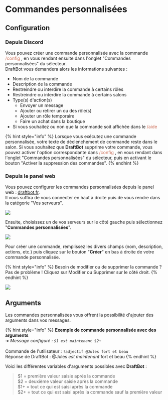 # Commandes personnalisées

## Configuration

### Depuis Discord

Vous pouvez créer une commande personnalisée avec la commande <span style="color: #cd6e57"> /config </span>, en vous rendant ensuite dans l'onglet "Commandes personnalisées" du sélecteur.\
DraftBot vous demandera alors les informations suivantes :

* Nom de la commande
* Description de la commande
* Restreindre ou interdire la commande à certains rôles
* Restreindre ou interdire la commande à certains salons
* Type(s) d'action(s)&#x20;
  * Envoyer un message
  * Ajouter ou retirer un ou des rôle(s)
  * Ajouter un rôle temporaire 
  * Faire un achat dans la boutique
* Si vous souhaitez ou non que la commande soit affichée dans le <span style="color: #cd6e57"> /aide </span>

{% hint style="info" %}
Lorsque vous exécutez une commande personnalisée, votre texte de déclenchement de commande reste dans le salon. Si vous souhaitez que **DraftBot** supprime votre commande, vous pouvez activer l'option correspondante dans <span style="color: #cd6e57"> /config </span>, en vous rendant dans l'onglet "Commandes personnalisées" du sélecteur, puis en activant le bouton "Activer la suppression des commandes".
{% endhint %}

### Depuis le panel web

Vous pouvez configurer les commandes personnalisées depuis le panel web : [draftbot.fr](https://draftbot.fr).\
Il vous suffira de vous connecter en haut à droite puis de vous rendre dans la catégorie "Vos serveurs".

![](<./../.gitbook/assets/Commandes personnalisées_accueil site.png>)

Ensuite, choisissez un de vos serveurs sur le côté gauche puis sélectionnez "**Commandes personnalisées**".

![](<./../.gitbook/assets/Commandes personnalisées\_commandes personnalisées.png>)

Pour créer une commande, remplissez les divers champs (nom, description, actions, etc.) puis cliquez sur le bouton "**Créer**" en bas à droite de votre commande personnalisée.

{% hint style="info" %}
Besoin de modifier ou de supprimer la commande ? \
Pas de problème ! Cliquez sur Modifier ou Supprimer sur le côté droit.
{% endhint %}

![](<./../.gitbook/assets/Commandes personnalisées\_modifier une commande.png>)

## Arguments

Les commandes personnalisées vous offrent la possibilité d'ajouter des arguments dans vos messages.

{% hint style="info" %}
**Exemple de commande personnalisée avec des arguments**\
➜ _Message configuré : `$1 est maintenant $2+`_\
\
Commande de l'utilisateur : `!adjectif @Jules fort et beau`\
Réponse de DraftBot : @Jules _est maintenant_ fort et beau
{% endhint %}

Voici les différentes variables d'arguments possibles avec **DraftBot** :

>$1 = première valeur saisie après la commande\
$2 = deuxième valeur saisie après la commande\
$1+ = tout ce qui est saisi après la commande\
$2+ = tout ce qui est saisi après la commande sauf la première valeur
